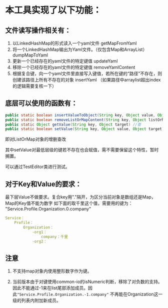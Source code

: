 # 本工具实现了以下功能：
## 文件读写操作相关有：
1.  以LinkedHashMap的形式读入一个yaml文件 getMapFromYaml
2.  将一个LinkedHashMap输出为Yaml文件。（仅包含Map和ArrayList） dumpMapToYaml
3.  更新一个已经存在的yaml文件的特定键值 updateYaml
4.  移除一个已经存在的yaml文件的特定键值 removeYamlContent
5.  根据复合键，向一个yaml文件里直接写入键值，若所在键的“路径”不存在，则创建该路径上所有不存在的对象 insertYaml （如果路径中arraylist超出index的逻辑需要复核一下）

## 底层可以使用的函数有：

```java
public static boolean insertValueToObject(String key, Object value, Object listOrMap) //增
public static boolean removeListOrMapContent(String key, Object listOrMap) //删
public static Object getValue(String key, Object target) //查
public static boolean setValue(String key, Object value, Object target) //改
```

即对ListOrMap对象的增删查改

其中setValue对最低层级的键若不存在也会赋值，需不需要保留这个特性，暂时搁置。

可以通过TestEditor类进行测试。

## 对于Key和Value的要求：
最下层Value不做要求。复合key用"."隔开，为区分当前对象是数组还是Map，Map的Key值不能为数字
如下面的取千里这个值，需要用的键为：
"Service.Profile.Organization.0.company"
```yaml
Service：
    Profile：
        Organization：
            -org1：
                company：千里
            -org2：
```


## 注意
1. 不支持map对象内使用整形数字作为键。

2. 当前版本由于对键使用common-io的isNumeric判断，移除了对负数的支持。因此不能通过-1来在list尾部添加成员。因此`"Service.Profile.Organization.-1.company"`
不再能在Organization这一级的列表内附加新成员。